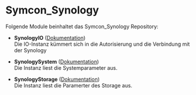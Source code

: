 # Symcon_Synology

Folgende Module beinhaltet das Symcon_Synology Repository:

- __SynologyIO__ ([Dokumentation](SynologyIO))  
	Die IO-Instanz kümmert sich in die Autorisierung und die Verbindung mit der Synology 

- __SynologySystem__ ([Dokumentation](SynologySystem))  
	Die Instanz liest die Systemparameter aus.

- __SynologyStorage__ ([Dokumentation](SynologyStorage))  
	Die Instanz liest die Paramerter des Storage aus. 